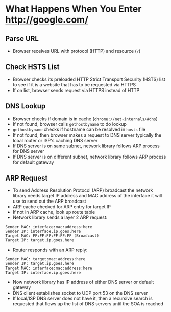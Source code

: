# What Happens When You Enter http://google.com/

## Parse URL

- Browser receives URL with protocol (HTTP) and resource (`/`)

## Check HSTS List

- Browser checks its preloaded HTTP Strict Transport Security (HSTS) list to see if it is a website that has to be requested via HTTPS
- If on list, browser sends request via HTTPS instead of HTTP

## DNS Lookup

- Browser checks if domain is in cache (`chrome://net-internals/#dns`)
- If not found, browser calls `gethostbyname` to do lookup
- `gethostbyname` checks if hostname can be resolved in `hosts` file
- If not found, then browser makes a request to DNS server typically the lcoal router or ISP's caching DNS server
- If DNS server is on same subnet, network library follows ARP process for DNS server
- If DNS server is on different subnet, network library follows ARP process for default gateway

## ARP Request

- To send Address Resolution Protocol (ARP) broadcast the network library needs target IP address and MAC address of the interface it will use to send out the ARP broadcast
- ARP cache checked for ARP entry for target IP
- If not in ARP cache, look up route table
- Network library sends a layer 2 ARP request:
```
Sender MAC: interface:mac:address:here
Sender IP: interface.ip.goes.here
Target MAC: FF:FF:FF:FF:FF:FF (Broadcast)
Target IP: target.ip.goes.here
```
- Router responds with an ARP reply:
```
Sender MAC: target:mac:address:here
Sender IP: target.ip.goes.here
Target MAC: interface:mac:address:here
Target IP: interface.ip.goes.here
```
- Now network library has IP address of either DNS server or default gateway
- DNS client establishes socket to UDP port 53 on the DNS server
- If local/ISP DNS server does not have it, then a recursive search is requested that flows up the list of DNS servers until the SOA is reached